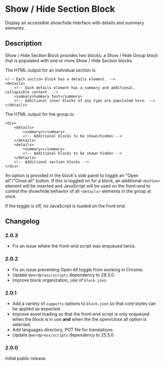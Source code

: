 # Show / Hide Section Block

Display an accessible show/hide interface with details and summary elements.

## Description

Show / Hide Section Block provides two blocks: a Show / Hide Group block that is populated with one or more Show / Hide Section blocks.

The HTML output for an individual section is:

	<!-- Each section block has a details element. -->
	<details>
		<!-- Each details element has a summary and additional, collapsible content. -->
		<summary>Summary text</summary>
		<!-- Additional inner blocks of any type are populated here. -->
	</details>

The HTML output for the group is:

	<div>
		<details>
			<summary></summary>
			<!-- Additional blocks to be shown/hidden -->
		</details>
		<details>
			<summary></summary>
			<!-- Additional blocks to be shown hidden -->
		</details>
		<!-- Additional section blocks -->
	</div>

An option is provided in the block's side panel to toggle an "Open all"/"Close all" button. If this is toggled on for a block, an additional `<button>` element will be inserted and JavaScript will be used on the front-end to control the show/hide behavior of all `<details>` elements in the group at once.

If the toggle is off, no JavaScript is loaded on the front end.

## Changelog

### 2.0.3

* Fix an issue where the front-end script was enqueued twice.

### 2.0.2

* Fix an issue preventing Open All toggle from working in Chrome.
* Update `@wordpress/scripts` dependency to 26.3.0.
* Improve block organization, use of `block.json`.

### 2.0.1

* Add a variety of `supports` options to `block.json` so that core styles can be applied as expected.
* Improve asset loading so that the front-end script is only enqueued when the block is in use **and** when the the open/close all option is selected.
* Add languages directory, POT file for translations.
* Update `@wordpress/scripts` dependency to 25.5.0

### 2.0.0

Initial public release.
